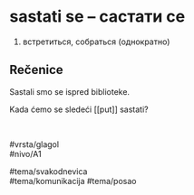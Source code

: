 # sastati se – састати се

1. встретиться, собраться (однократно)

## Rečenice

Sastali smo se ispred biblioteke.  

Kada ćemo se sledeći [[put]] sastati?

<br>

#vrsta/glagol  
#nivo/A1  

#tema/svakodnevica  
#tema/komunikacija
#tema/posao
